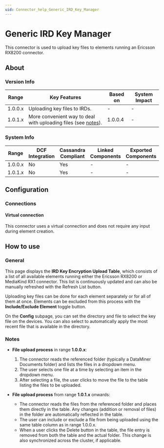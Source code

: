 ```yaml
---
uid: Connector_help_Generic_IRD_Key_Manager
---
```


# Generic IRD Key Manager

This connector is used to upload key files to elements running an Ericsson RX8200 connector.

## About

### Version Info

| Range   | Key Features                                                            | Based on | System Impact |
|---------|-------------------------------------------------------------------------|----------|---------------|
| 1.0.0.x | Uploading key files to IRDs.                                            | -        | -             |
| 1.0.1.x | More convenient way to deal with uploading files (see [notes](#notes)). | 1.0.0.4  | -             |

### System Info

| Range     | DCF Integration     | Cassandra Compliant     | Linked Components     | Exported Components     |
|-----------|---------------------|-------------------------|-----------------------|-------------------------|
| 1.0.0.x   | No                  | Yes                     | -                     | -                       |
| 1.0.1.x   | No                  | Yes                     | -                     | -                       |

## Configuration

### Connections

#### Virtual connection

This connector uses a virtual connection and does not require any input during element creation.

## How to use

### General

This page displays the **IRD Key Encryption Upload Table**, which consists of a list of all available elements running either the Ericsson RX8200 or MediaKind RX1 connector. This list is continuously updated and can also be manually refreshed with the Refresh List button.

Uploading key files can be done for each element separately or for all of them at once. Elements can be excluded from this process with the **Include/Exclude Element** toggle button.

On the **Config** subpage, you can set the directory and file to select the key file on the devices. You can also select to automatically apply the most recent file that is available in the directory.

### Notes

- **File upload process** in range **1.0.0.x**:

  1. The connector reads the referenced folder (typically a DataMiner Documents folder) and lists the files in a dropdown menu.
  1. The user selects one file at a time by selecting an item in the dropdown menu.
  1. After selecting a file, the user clicks to move the file to the table listing the files to be uploaded.

- **File upload process** from range **1.0.1.x** onwards:

  - The connector reads the files from the referenced folder and places them directly in the table. Any changes (addition or removal of files) in the folder are automatically reflected in the table.
  - The user can include or exclude a file from being uploaded using the same table column as in range 1.0.0.x.
  - When a user clicks the Delete button in the table, the file entry is removed from both the table and the actual folder. This change is also synchronized across the cluster, if applicable.
